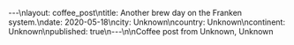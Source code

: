 ---\nlayout: coffee_post\ntitle: Another brew day on the Franken system.\ndate: 2020-05-18\ncity: Unknown\ncountry: Unknown\ncontinent: Unknown\npublished: true\n---\n\nCoffee post from Unknown, Unknown